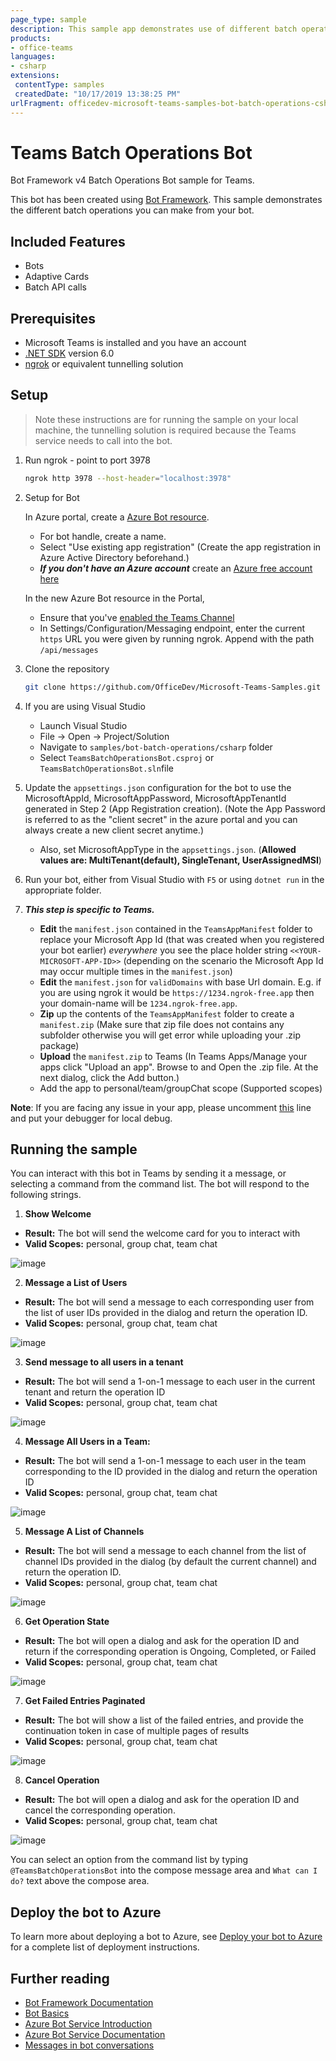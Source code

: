 ```yaml
---
page_type: sample
description: This sample app demonstrates use of different batch operations as part of the Microsoft Teams APIs.
products:
- office-teams
languages:
- csharp
extensions:
 contentType: samples
 createdDate: "10/17/2019 13:38:25 PM"
urlFragment: officedev-microsoft-teams-samples-bot-batch-operations-csharp
---
```


# Teams Batch Operations Bot

Bot Framework v4 Batch Operations Bot sample for Teams.

This bot has been created using [Bot Framework](https://dev.botframework.com). This sample demonstrates the different batch operations you can make from your bot.

## Included Features
* Bots
* Adaptive Cards
* Batch API calls

## Prerequisites

- Microsoft Teams is installed and you have an account
- [.NET SDK](https://dotnet.microsoft.com/download) version 6.0
- [ngrok](https://ngrok.com/) or equivalent tunnelling solution

## Setup

> Note these instructions are for running the sample on your local machine, the tunnelling solution is required because
the Teams service needs to call into the bot.

1) Run ngrok - point to port 3978

    ```bash
    ngrok http 3978 --host-header="localhost:3978"
    ```

1) Setup for Bot

   In Azure portal, create a [Azure Bot resource](https://docs.microsoft.com/azure/bot-service/bot-service-quickstart-registration).
    - For bot handle, create a name.
    - Select "Use existing app registration" (Create the app registration in Azure Active Directory beforehand.)
    - __*If you don't have an Azure account*__ create an [Azure free account here](https://azure.microsoft.com/free/)
    
   In the new Azure Bot resource in the Portal, 
    - Ensure that you've [enabled the Teams Channel](https://learn.microsoft.com/azure/bot-service/channel-connect-teams?view=azure-bot-service-4.0)
    - In Settings/Configuration/Messaging endpoint, enter the current `https` URL you were given by running ngrok. Append with the path `/api/messages`

1) Clone the repository

    ```bash
    git clone https://github.com/OfficeDev/Microsoft-Teams-Samples.git
    ```

1) If you are using Visual Studio
   - Launch Visual Studio
   - File -> Open -> Project/Solution
   - Navigate to `samples/bot-batch-operations/csharp` folder
   - Select `TeamsBatchOperationsBot.csproj` or `TeamsBatchOperationsBot.sln`file

1) Update the `appsettings.json` configuration for the bot to use the MicrosoftAppId, MicrosoftAppPassword, MicrosoftAppTenantId generated in Step 2 (App Registration creation). (Note the App Password is referred to as the "client secret" in the azure portal and you can always create a new client secret anytime.)
    - Also, set MicrosoftAppType in the `appsettings.json`. (**Allowed values are: MultiTenant(default), SingleTenant, UserAssignedMSI**)

1) Run your bot, either from Visual Studio with `F5` or using `dotnet run` in the appropriate folder.

1) __*This step is specific to Teams.*__
    - **Edit** the `manifest.json` contained in the  `TeamsAppManifest` folder to replace your Microsoft App Id (that was created when you registered your bot earlier) *everywhere* you see the place holder string `<<YOUR-MICROSOFT-APP-ID>>` (depending on the scenario the Microsoft App Id may occur multiple times in the `manifest.json`)
    - **Edit** the `manifest.json` for `validDomains` with base Url domain. E.g. if you are using ngrok it would be `https://1234.ngrok-free.app` then your domain-name will be `1234.ngrok-free.app`.
    - **Zip** up the contents of the `TeamsAppManifest` folder to create a `manifest.zip` (Make sure that zip file does not contains any subfolder otherwise you will get error while uploading your .zip package)
    - **Upload** the `manifest.zip` to Teams (In Teams Apps/Manage your apps click "Upload an app". Browse to and Open the .zip file. At the next dialog, click the Add button.)
    - Add the app to personal/team/groupChat scope (Supported scopes)

**Note**: If you are facing any issue in your app, please uncomment [this](https://github.com/OfficeDev/Microsoft-Teams-Samples/blob/main/samples/bot-batch-operations/csharp/AdapterWithErrorHandler.cs#L25) line and put your debugger for local debug.

## Running the sample

You can interact with this bot in Teams by sending it a message, or selecting a command from the command list. The bot will respond to the following strings.

1. **Show Welcome**
  - **Result:** The bot will send the welcome card for you to interact with
  - **Valid Scopes:** personal, group chat, team chat
    
![image](Images/WelcomeCard.png)

2. **Message a List of Users**
- **Result:** The bot will send a message to each corresponding user from the list of user IDs provided in the dialog and return the operation ID.
- **Valid Scopes:** personal, group chat, team chat

![image](Images/MessageAListOfUsers.png)

3. **Send message to all users in a tenant**
- **Result:** The bot will send a 1-on-1 message to each user in the current tenant and return the operation ID
- **Valid Scopes:** personal, group chat, team chat

![image](Images/MessageAllUsersInTenant.png)

4. **Message All Users in a Team:**
- **Result:** The bot will send a 1-on-1 message to each user in the team corresponding to the ID provided in the dialog and return the operation ID
- **Valid Scopes:** personal, group chat, team chat

![image](Images/MessageAllUsersInTeam.png)

5. **Message A List of Channels**
- **Result:** The bot will send a message to each channel from the list of channel IDs provided in the dialog (by default the current channel) and return the operation ID.
- **Valid Scopes:** personal, group chat, team chat

![image](Images/MessageAListOfChannels.png)

6. **Get Operation State**
- **Result:** The bot will open a dialog and ask for the operation ID and return if the corresponding operation is Ongoing, Completed, or Failed
- **Valid Scopes:** personal, group chat, team chat

![image](Images/GetOperationState.png)

7. **Get Failed Entries Paginated**
- **Result:** The bot will show a list of the failed entries, and provide the continuation token in case of multiple pages of results
- **Valid Scopes:** personal, group chat, team chat

![image](Images/GetFailedEntries.png)

8. **Cancel Operation**
- **Result:** The bot will open a dialog and ask for the operation ID and cancel the corresponding operation.
- **Valid Scopes:** personal, group chat, team chat

![image](Images/CancelOperation.png)

You can select an option from the command list by typing ```@TeamsBatchOperationsBot``` into the compose message area and ```What can I do?``` text above the compose area.

## Deploy the bot to Azure

To learn more about deploying a bot to Azure, see [Deploy your bot to Azure](https://aka.ms/azuredeployment) for a complete list of deployment instructions.

## Further reading

- [Bot Framework Documentation](https://docs.botframework.com)
- [Bot Basics](https://docs.microsoft.com/azure/bot-service/bot-builder-basics?view=azure-bot-service-4.0)
- [Azure Bot Service Introduction](https://docs.microsoft.com/azure/bot-service/bot-service-overview-introduction?view=azure-bot-service-4.0)
- [Azure Bot Service Documentation](https://docs.microsoft.com/azure/bot-service/?view=azure-bot-service-4.0)
- [Messages in bot conversations](https://learn.microsoft.com/microsoftteams/platform/bots/how-to/conversations/conversation-messages?tabs=dotnet)
